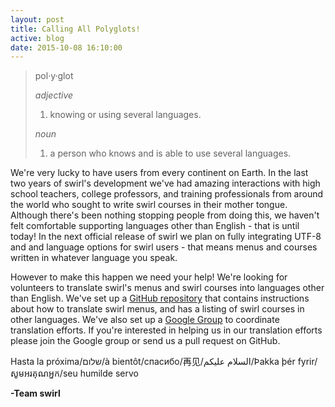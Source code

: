 ```yaml
---
layout: post
title: Calling All Polyglots!
active: blog
date: 2015-10-08 16:10:00
---
```


> pol·y·glot
>
> _adjective_
>
> 1. knowing or using several languages.
>
> _noun_
>
> 1. a person who knows and is able to use several languages.

We're very lucky to have users from every continent on Earth. In the last two years of swirl's development we've had amazing interactions with high school teachers, college professors, and training professionals from around the world who sought to write swirl courses in their mother tongue. Although there's been nothing stopping people from doing this, we haven't felt comfortable supporting languages other than English - that is until today! In the next official release of swirl we plan on fully integrating UTF-8 and and language options for swirl users - that means menus and courses written in whatever language you speak.

However to make this happen we need your help! We're looking for volunteers to translate swirl's menus and swirl courses into languages other than English. We've set up a [GitHub repository](https://github.com/swirldev/translations) that contains instructions about how to translate swirl menus, and has a listing of swirl courses in other languages. We've also set up a [Google Group](https://groups.google.com/forum/#!forum/swirl-translators) to coordinate translation efforts. If you're interested in helping us in our translation efforts please join the Google group or send us a pull request on GitHub.

Hasta la próxima/שלום/à bientôt/спасибо/再见/السلام عليكم‎/Þakka þér fyrir/សូមអរគុណអ្នក/seu humilde servo

**-Team swirl**

